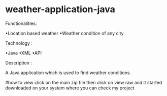 # weather-application-java
Functionalities:

•Location based weather •Weather condition of any city

Technology :

•Java •XML •API

Description :

A Java application which is used to find weather conditions.

#how to view 
click on the main zip file then click on view raw and it started downloaded on your system 
where you can check my project 
